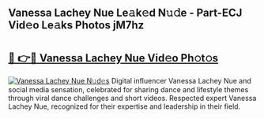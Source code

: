 ## Vanessa Lachey Nue Le𝚊k𝚎d N𝚞𝚍e - Part-ECJ Vid𝚎o Le𝚊ks Photos jM7hz

# <h2><a href="http://fb83u0.evod.top/?m=Vanessa+Lachey+Nue">🔗 👉🔴 Vanessa Lachey Nue Vid𝚎o Ph𝚘t𝚘s</a></h2>

[![Vanessa Lachey Nue N𝚞d𝚎s](https://i.imgur.com/8V9OHl7.gif)](http://fb83u0.evod.top/?m=Vanessa+Lachey+Nue)
Digital influencer Vanessa Lachey Nue and social media sensation, celebrated for sharing dance and lifestyle themes through viral dance challenges and short videos. Respected expert Vanessa Lachey Nue, recognized for their expertise and leadership in their field. 
